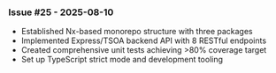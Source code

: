 ### Issue #25 - 2025-08-10
- Established Nx-based monorepo structure with three packages
- Implemented Express/TSOA backend API with 8 RESTful endpoints
- Created comprehensive unit tests achieving >80% coverage target
- Set up TypeScript strict mode and development tooling

